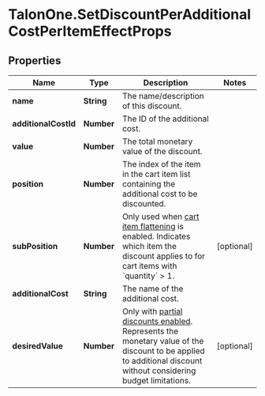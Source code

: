 # TalonOne.SetDiscountPerAdditionalCostPerItemEffectProps

## Properties

Name | Type | Description | Notes
------------ | ------------- | ------------- | -------------
**name** | **String** | The name/description of this discount. | 
**additionalCostId** | **Number** | The ID of the additional cost. | 
**value** | **Number** | The total monetary value of the discount. | 
**position** | **Number** | The index of the item in the cart item list containing the additional cost to be discounted. | 
**subPosition** | **Number** | Only used when [cart item flattening](https://docs.talon.one/docs/product/campaigns/campaign-evaluation/#flattened-cart-items) is enabled. Indicates which item the discount applies to for cart items with &#x60;quantity&#x60; &gt; 1.  | [optional] 
**additionalCost** | **String** | The name of the additional cost. | 
**desiredValue** | **Number** | Only with [partial discounts enabled](https://docs.talon.one/docs/product/campaigns/campaign-evaluation/#partial-discounts). Represents the monetary value of the discount to be applied to additional discount without considering budget limitations.  | [optional] 


